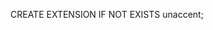 <!-- // Habilitar a extensão ao Postgree Sql  -->

<!-- A extensão habilita a pesquisa com acentos; -->
CREATE EXTENSION IF NOT EXISTS unaccent;
